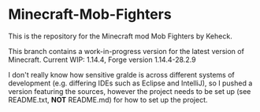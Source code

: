 # Minecraft-Mob-Fighters
This is the repository for the Minecraft mod Mob Fighters by Keheck.

This branch contains a work-in-progress version for the latest version of Minecraft.
Current WIP: 1.14.4, Forge version 1.14.4-28.2.9

I don't really know how sensitive gralde is across different systems of development (e.g. differing IDEs such as Eclipse and IntelliJ), so I pushed a version featuring the sources, however the project needs to be set up (see README.txt, **NOT** README.md) for how to set up the project.
